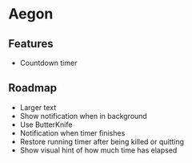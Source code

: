 Aegon
=====

Features
--------

- Countdown timer

Roadmap
-------

- Larger text
- Show notification when in background
- Use ButterKnife
- Notification when timer finishes
- Restore running timer after being killed or quitting
- Show visual hint of how much time has elapsed
